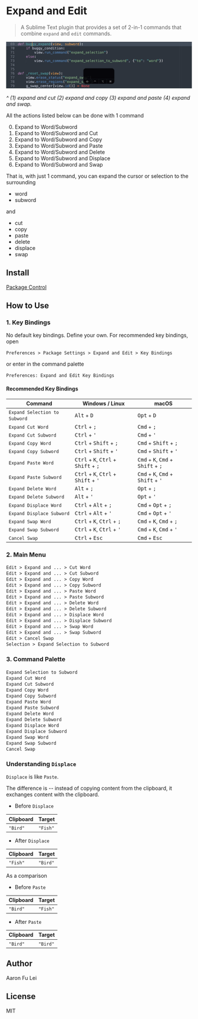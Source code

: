 # Expand and Edit

> A Sublime Text plugin that provides a set of 2-in-1 commands that combine `expand` and `edit` commands.

![](img/demo.gif)

*^ (1) expand and cut (2) expand and copy (3) expand and paste (4) expand and swap.*

All the actions listed below can be done with 1 command

0. Expand to Word/Subword
1. Expand to Word/Subword and Cut
2. Expand to Word/Subword and Copy
3. Expand to Word/Subword and Paste
4. Expand to Word/Subword and Delete
5. Expand to Word/Subword and Displace
6. Expand to Word/Subword and Swap

That is, with just 1 command, you can expand the cursor or selection to the surrounding

- word
- subword

and

- cut
- copy
- paste
- delete
- displace
- swap

## Install

[Package Control](https://packagecontrol.io/packages/Expand%20and%20Edit)

## How to Use

### 1. Key Bindings

No default key bindings. Define your own. For recommended key bindings, open

```
Preferences > Package Settings > Expand and Edit > Key Bindings
```

or enter in the command palette

```
Preferences: Expand and Edit Key Bindings
```

#### Recommended Key Bindings

| Command                       | Windows / Linux                                                                   | macOS                                                                           |
| ----------------------------- | --------------------------------------------------------------------------------- | ------------------------------------------------------------------------------- |
| `Expand Selection to Subword` | <kbd>Alt</kbd> + <kbd>D</kbd>                                                     | <kbd>Opt</kbd> + <kbd>D</kbd>                                                   |
| `Expand Cut Word`             | <kbd>Ctrl</kbd> + <kbd>;</kbd>                                                    | <kbd>Cmd</kbd> + <kbd>;</kbd>                                                   |
| `Expand Cut Subword`          | <kbd>Ctrl</kbd> + <kbd>'</kbd>                                                    | <kbd>Cmd</kbd> + <kbd>'</kbd>                                                   |
| `Expand Copy Word`            | <kbd>Ctrl</kbd> + <kbd>Shift</kbd> + <kbd>;</kbd>                                 | <kbd>Cmd</kbd> + <kbd>Shift</kbd> + <kbd>;</kbd>                                |
| `Expand Copy Subword`         | <kbd>Ctrl</kbd> + <kbd>Shift</kbd> + <kbd>'</kbd>                                 | <kbd>Cmd</kbd> + <kbd>Shift</kbd> + <kbd>'</kbd>                                |
| `Expand Paste Word`           | <kbd>Ctrl</kbd> + <kbd>K</kbd>, <kbd>Ctrl</kbd> + <kbd>Shift</kbd> + <kbd>;</kbd> | <kbd>Cmd</kbd> + <kbd>K</kbd>, <kbd>Cmd</kbd> + <kbd>Shift</kbd> + <kbd>;</kbd> |
| `Expand Paste Subword`        | <kbd>Ctrl</kbd> + <kbd>K</kbd>, <kbd>Ctrl</kbd> + <kbd>Shift</kbd> + <kbd>'</kbd> | <kbd>Cmd</kbd> + <kbd>K</kbd>, <kbd>Cmd</kbd> + <kbd>Shift</kbd> + <kbd>'</kbd> |
| `Expand Delete Word`          | <kbd>Alt</kbd> + <kbd>;</kbd>                                                     | <kbd>Opt</kbd> + <kbd>;</kbd>                                                   |
| `Expand Delete Subword`       | <kbd>Alt</kbd> + <kbd>'</kbd>                                                     | <kbd>Opt</kbd> + <kbd>'</kbd>                                                   |
| `Expand Displace Word`        | <kbd>Ctrl</kbd> + <kbd>Alt</kbd> + <kbd>;</kbd>                                   | <kbd>Cmd</kbd> + <kbd>Opt</kbd> + <kbd>;</kbd>                                  |
| `Expand Displace Subword`     | <kbd>Ctrl</kbd> + <kbd>Alt</kbd> + <kbd>'</kbd>                                   | <kbd>Cmd</kbd> + <kbd>Opt</kbd> + <kbd>'</kbd>                                  |
| `Expand Swap Word`            | <kbd>Ctrl</kbd> + <kbd>K</kbd>, <kbd>Ctrl</kbd> + <kbd>;</kbd>                    | <kbd>Cmd</kbd> + <kbd>K</kbd>, <kbd>Cmd</kbd> + <kbd>;</kbd>                    |
| `Expand Swap Subword`         | <kbd>Ctrl</kbd> + <kbd>K</kbd>, <kbd>Ctrl</kbd> + <kbd>'</kbd>                    | <kbd>Cmd</kbd> + <kbd>K</kbd>, <kbd>Cmd</kbd> + <kbd>'</kbd>                    |
| `Cancel Swap`                 | <kbd>Ctrl</kbd> + <kbd>Esc</kbd>                                                  | <kbd>Cmd</kbd> + <kbd>Esc</kbd>                                                 |

### 2. Main Menu

```
Edit > Expand and ... > Cut Word
Edit > Expand and ... > Cut Subword
Edit > Expand and ... > Copy Word
Edit > Expand and ... > Copy Subword
Edit > Expand and ... > Paste Word
Edit > Expand and ... > Paste Subword
Edit > Expand and ... > Delete Word
Edit > Expand and ... > Delete Subword
Edit > Expand and ... > Displace Word
Edit > Expand and ... > Displace Subword
Edit > Expand and ... > Swap Word
Edit > Expand and ... > Swap Subword
Edit > Cancel Swap
Selection > Expand Selection to Subword
```

### 3. Command Palette

```
Expand Selection to Subword
Expand Cut Word
Expand Cut Subword
Expand Copy Word
Expand Copy Subword
Expand Paste Word
Expand Paste Subword
Expand Delete Word
Expand Delete Subword
Expand Displace Word
Expand Displace Subword
Expand Swap Word
Expand Swap Subword
Cancel Swap
```

### Understanding `Displace`

`Displace` is like `Paste`.

The difference is -- instead of copying content from the clipboard, it exchanges content with the clipboard.

- Before `Displace`

| Clipboard | Target   |
| --------- | -------- |
| `"Bird"`  | `"Fish"` |

- After `Displace`

| Clipboard | Target   |
| --------- | -------- |
| `"Fish"`  | `"Bird"` |

As a comparison

- Before `Paste`

| Clipboard | Target   |
| --------- | -------- |
| `"Bird"`  | `"Fish"` |

- After `Paste`

| Clipboard | Target   |
| --------- | -------- |
| `"Bird"`  | `"Bird"` |

## Author

Aaron Fu Lei

## License

MIT
